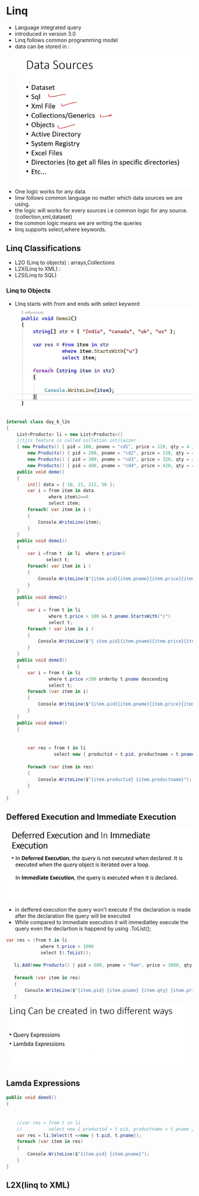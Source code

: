 # Linq

- Language integrated query
- introduced in version 3.0
- Linq follows common programming model
- data can be stored in : ![alt text](image-27.png)
- One logic works for any data
- linw follows common language no matter which data sources we are using.
- the logic will works for every sources i.e common logic for any source.(collection,xml,dataset)
- the common logic means we are writing the queries
- linq supports select,where keywords.

## Linq Classifications

- L2O (Linq to objects) : arrays,Collections
- L2X(Linq to XML) :
- L2S(Linq to SQL)

### Linq to Objects

- LInq starts with from and ends with select keyword
  ![alt text](image-29.png)

```c#
internal class day_6_l2o
{
    List<Products> li = new List<Products>()
    //tjis feature is called colletion intilaizer
    { new Products() { pid = 100, pname = "cd1", price = 120, qty = 4 },
        new Products() { pid = 200, pname = "cd2", price = 220, qty = 4 },
        new Products() { pid = 300, pname = "cd3", price = 320, qty = 4 },
        new Products() { pid = 400, pname = "cd4", price = 420, qty = 4 } };
    public void demo()
    {
        int[] data = { 10, 21, 212, 56 };
        var i = from item in data
                where item%2==0
                select item;
        foreach( var item in i )
        {
            Console.WriteLine(item);
        }
    }
    public void demo1()
    {
        var i =from t  in li  where t.price>5
               select t;
        foreach( var item in i )
        {
            Console.WriteLine($"{item.pid}{item.pname}{item.price}{item.price}{item.qty}");
        }
    }
    public void demo2()
    {
        var i = from t in li
                where t.price > 100 && t.pname.StartsWith("c")
                select t;
        foreach ( var item in i )
        {
            Console.WriteLine($"{ item.pid}{item.pname}{item.price}{item.price}{item.qty}");
        }
    }
    public void demo3()
    {
        var i = from t in li
                where t.price >200 orderby t.pname descending
                select t;
        foreach (var item in i)
        {
            Console.WriteLine($"{item.pid}{item.pname}{item.price}{item.price}{item.qty}");
        }
    }
    public void demo4()
    {


        var res = from t in li
                  select new { productid = t.pid, productname = t.pname };

        foreach (var item in res)
        {
            Console.WriteLine($"{item.productid} {item.productname}");
        }
    }
}
```

## Deffered Execution and Immediate Execution

![alt text](image-28.png)

- in deffered execution the query won't execute if the declaration is made after the declaration the query will be executed
- While compared to immediate execution it will immediatley execute the query even the declartion is happend by using .ToList();

```c#
var res = (from t in li
             where t.price > 1000
             select t).ToList();

   li.Add(new Products() { pid = 600, pname = "Ram", price = 3000, qty = 1 });

   foreach (var item in res)
   {
       Console.WriteLine($"{item.pid} {item.pname} {item.qty} {item.price}");
   }
```

![alt text](image-30.png)

## Lamda Expressions

```c#
public void demo5()
{


    //var res = from t in li
    //          select new { productid = t.pid, productname = t.pname };
    var res = li.Select(t =>new { t.pid, t.pname});
    foreach (var item in res)
    {
        Console.WriteLine($"{item.pid} {item.pname}");
    }
}
```

## L2X(linq to XML)
